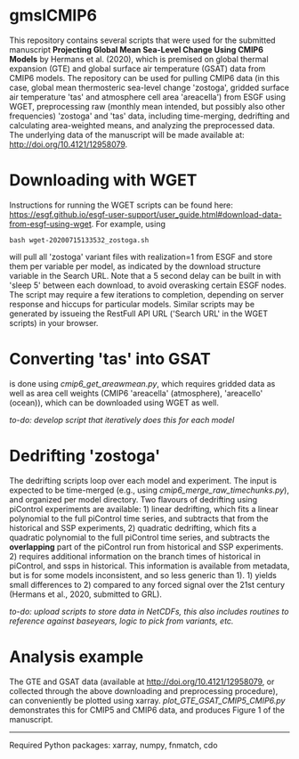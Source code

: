 # gmslCMIP6
This repository contains several scripts that were used for the submitted manuscript **Projecting Global Mean Sea-Level Change Using CMIP6 Models** by Hermans et al. (2020), which is premised on global thermal expansion (GTE) and global surface air temperature (GSAT) data from CMIP6 models. The repository can be used for pulling CMIP6 data (in this case, global mean thermosteric sea-level change 'zostoga', gridded surface air temperature 'tas' and atmosphere cell area 'areacella') from ESGF using WGET, preprocessing raw (monthly mean intended, but possibly also other frequencies) 'zostoga' and 'tas' data, including time-merging, dedrifting and calculating area-weighted means, and analyzing the preprocessed data. The underlying data of the manuscript will be made available at: http://doi.org/10.4121/12958079.

# Downloading with WGET
Instructions for running the WGET scripts can be found here: https://esgf.github.io/esgf-user-support/user_guide.html#download-data-from-esgf-using-wget. For example, using

```
bash wget-20200715133532_zostoga.sh
```

will pull all 'zostoga' variant files with realization=1 from ESGF and store them per variable per model, as indicated by the download structure variable in the Search URL. Note that a 5 second delay can be built in with 'sleep 5' between each download, to avoid overasking certain ESGF nodes. The script may require a few iterations to completion, depending on server response and hiccups for particular models. Similar scripts may be generated by issueing the RestFull API URL ('Search URL' in the WGET scripts) in your browser. 

# Converting 'tas' into GSAT
is done using *cmip6_get_areawmean.py*, which requires gridded data as well as area cell weights (CMIP6 'areacella' (atmosphere), 'areacello' (ocean)), which can be downloaded using WGET as well.

*to-do: develop script that iteratively does this for each model*

# Dedrifting 'zostoga'
The dedrifting scripts loop over each model and experiment. The input is expected to be time-merged (e.g., using *cmip6_merge_raw_timechunks.py*), and organized per model directory. Two flavours of dedrifting using piControl experiments are available: 1) linear dedrifting, which fits a linear polynomial to the full piControl time series, and subtracts that from the historical and SSP experiments, 2) quadratic dedrifting, which fits a quadratic polynomial to the full piControl time series, and subtracts the **overlapping** part of the piControl run from historical and SSP experiments. 2) requires additional information on the branch times of historical in piControl, and ssps in historical. This information is available from metadata, but is for some models inconsistent, and so less generic than 1). 1) yields small differences to 2) compared to any forced signal over the 21st century (Hermans et al., 2020, submitted to GRL).  

*to-do: upload scripts to store data in NetCDFs, this also includes routines to reference against baseyears, logic to pick from variants, etc.*

# Analysis example
The GTE and GSAT data (available at http://doi.org/10.4121/12958079, or collected through the above downloading and preprocessing procedure), can conveniently be plotted using xarray. *plot_GTE_GSAT_CMIP5_CMIP6.py* demonstrates this for CMIP5 and CMIP6 data, and produces Figure 1 of the manuscript. 

---
Required Python packages: xarray, numpy, fnmatch, cdo
